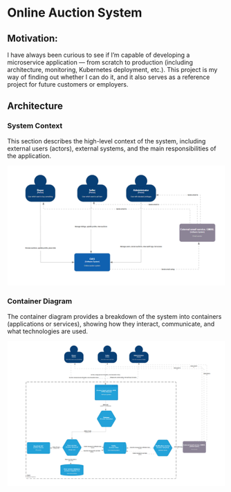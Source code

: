 # Online Auction System

## Motivation:

I have always been curious to see if I’m capable of developing a microservice application — from scratch to production (including architecture, monitoring, Kubernetes deployment, etc.).
This project is my way of finding out whether I can do it, and it also serves as a reference project for future customers or employers.


## Architecture 

### System Context
This section describes the high-level context of the system, including external users (actors), external systems, and the main responsibilities of the application.

 ![System Context](/docs/architecture/system-context.png)

### Container Diagram
The container diagram provides a breakdown of the system into containers (applications or services), showing how they interact, communicate, and what technologies are used.

 ![Container Diagram](/docs/architecture/container-diagram.png)